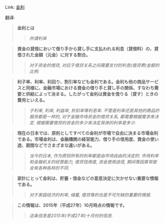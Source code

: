 Link: [金利](https://www.shiruporuto.jp/public/data/vocabulary/yogo/k/kinri.html)

翻译:
> **金利とは**
>> *所谓利率*

> **資金の貸借において借り手から貸し手に支払われる利息（貸借料）の、貸借された金額（元金）に対する割合。**
>> *对于资金的借贷, 对应于借贷关系之间需要支付的利息(借贷费)金额的比例.*

> **利子率、利率、利回り、割引率なども金利である。金利も他の商品サービスと同様に、金融市場における資金の借り手と貸し手の関係、すなわち需要と供給によって決まる。したがって金利は資金を借りる（貸す）ときの費用といえる。**
>> *子利率, 利率, 利益率, 折扣率等利息率. 不管是利率还是其他的商品的服务都是一样的, 对于金融市场资金的借贷关系, 都需要根据需求来决定. 根据需要借贷的资金的多少来决定具体的利率是多少.*

> **現在の日本では、原則としてすべての金利が市場で自由に決まる市場金利である。市場金利は、金融機関の経営能力、借り手の信用度、資金の使い途、期間などでさまざまな違いがある。**
>> *当今的日本, 作为原则所有的利率都是由市场自由的决定的. 市场利率和金融机关的经营能力, 借贷信用度, 资金使用途径, 期间等因素导致会有各种各样的不同.*

> **家計にとって金利は、貯蓄・借金などの意思決定に欠かせない重要な情報である。**
>> *对于家庭经济的利率, 储蓄, 借贷等的也是不可欠缺的重要的情报.*

> **この情報は、2015年（平成27年）10月時点の情報です。**
>> *这条信息是2015年(平成27年)十月份的信息.*